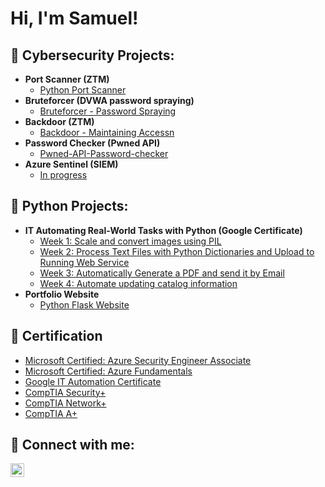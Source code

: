 <h1>Hi, I'm Samuel! 

<h2>🤖 Cybersecurity Projects:</h2>

- <b>Port Scanner (ZTM)</b>
  - [Python Port Scanner](https://github.com/kamar101/Port-Scanner)
- <b>Bruteforcer (DVWA password spraying)</b>
  - [Bruteforcer - Password Spraying](https://github.com/kamar101/Bruteforcer-Password-Spraying)
- <b>Backdoor (ZTM)</b>
  - [Backdoor - Maintaining Accessn](https://github.com/kamar101/Backdoor)
- <b>Password Checker (Pwned API)</b>
  - [Pwned-API-Password-checker](https://github.com/kamar101/Pwned-API-Password-checker)
- <b>Azure Sentinel (SIEM)</b>
  - [In progress](https://github.com/kamar101/Azure-Sentinel)
  
<h2>🐍 Python Projects:</h2>

- <b>IT Automating Real-World Tasks with Python (Google Certificate)</b>
  - [Week 1: Scale and convert images using PIL](https://github.com/kamar101/Scale-and-convert-images-using-PIL)
  - [Week 2: Process Text Files with Python Dictionaries and Upload to Running Web Service](https://github.com/kamar101/Process-Text-Files-with-Python-Dictionaries-and-Upload-to-Running-Web-Service)
  - [Week 3: Automatically Generate a PDF and send it by Email](https://github.com/kamar101/Automatically-Generate-a-PDF-and-send-it-by-Email)
  - [Week 4: Automate updating catalog information](https://github.com/kamar101/Automate-updating-catalog-information)
- <b>Portfolio Website</b>
  - [Python Flask Website](https://github.com/kamar101/Python-Portfolio-Website)
  
<h2>📜 Certification</h2>

- [Microsoft Certified: Azure Security Engineer Associate](https://www.credly.com/badges/fa57ed19-c624-4067-a610-604a84b75293/public_url)
- [Microsoft Certified: Azure Fundamentals](https://www.credly.com/badges/360f9e3a-dec7-4364-b856-777715bb1c71/public_url)
- [Google IT Automation Certificate](https://www.credly.com/badges/d10d04d8-2a85-478d-8bf6-3713e40f5c66/public_url)
- [CompTIA Security+](https://www.credly.com/badges/75dee9c9-e54e-46f9-bd87-f456653d8ab2/public_url)
- [CompTIA Network+ ](https://www.credly.com/badges/910a7777-0732-4e46-93f5-11b475143176/public_url)
- [CompTIA A+ ](https://www.credly.com/badges/9e8ab6f8-d153-4d44-8fc7-ae99173f0972/public_url)

<h2> 🤳 Connect with me:</h2>

[<img align="left" alt="kamar101 | LinkedIn" width="22px" src="https://cdn.jsdelivr.net/npm/simple-icons@v3/icons/linkedin.svg" />][linkedin]

[linkedin]: https://linkedin.com/in/samuel-kamar

<!--
**joshmadakor1/joshmadakor1** is a ✨ _special_ ✨ repository because its `README.md` (this file) appears on your GitHub profile.

Here are some ideas to get you started:

- 🔭 I’m currently working on ...
- 🌱 I’m currently learning ...
- 👯 I’m looking to collaborate on ...
- 🤔 I’m looking for help with ...
- 💬 Ask me about ...
- 📫 How to reach me: ...
- 😄 Pronouns: ...
- ⚡ Fun fact: ...
-->
